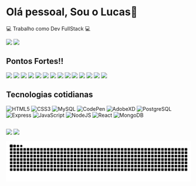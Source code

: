 
<!--
**TomiShelbi/TomiShelbi** is a ✨ _special_ ✨ repository because its `README.md` (this file) appears on your GitHub profile.

Here are some ideas to get you started:

- 🔭 I’m currently working on ...
- 🌱 I’m currently learning ...
- 👯 I’m looking to collaborate on ...
- 🤔 I’m looking for help with ...
- 💬 Ask me about ...
- 📫 How to reach me: ...
- 😄 Pronouns: ...
- ⚡ Fun fact: ...
-->


# Olá pessoal, Sou o Lucas:wave:

:computer: Trabalho como Dev FullStack :computer:

<div>
  <img height="175em" src="https://github-readme-stats.vercel.app/api?username=LucasRafa13&show_icons=true&theme=outrun"/>
  <img height="175cm"  src="https://github-readme-stats.vercel.app/api?username=LucasRafa13&show_icons=true&theme=radical"/>
</div>

## Pontos Fortes!!
<div>
<img height="50cm" src="https://cdn.jsdelivr.net/gh/devicons/devicon/icons/javascript/javascript-original.svg" />
<img height="50cm" src="https://cdn.jsdelivr.net/gh/devicons/devicon/icons/bootstrap/bootstrap-original.svg" />
<img height="50cm" src="https://cdn.jsdelivr.net/gh/devicons/devicon/icons/git/git-original.svg" />
<img height="50cm" src="https://cdn.jsdelivr.net/gh/devicons/devicon/icons/react/react-original-wordmark.svg" />
<img height="50cm" src="https://cdn.jsdelivr.net/gh/devicons/devicon/icons/sass/sass-original.svg" />
<img height="50cm" src="https://cdn.jsdelivr.net/gh/devicons/devicon/icons/nodejs/nodejs-original.svg" />
<img height="50cm" src="https://cdn.jsdelivr.net/gh/devicons/devicon/icons/mongodb/mongodb-original-wordmark.svg" />
<img height="50cm" src="https://cdn.jsdelivr.net/gh/devicons/devicon/icons/redux/redux-original.svg" />
<img height="50cm" src="https://cdn.jsdelivr.net/gh/devicons/devicon/icons/android/android-original.svg" />
<img height="50cm" src="https://cdn.jsdelivr.net/gh/devicons/devicon/icons/materialui/materialui-original.svg" />
<img height="50cm" src="https://cdn.jsdelivr.net/gh/devicons/devicon/icons/figma/figma-original.svg" />
<img height="50cm" src="https://cdn.jsdelivr.net/gh/devicons/devicon/icons/docker/docker-original-wordmark.svg" />
<img height="50cm" src="https://cdn.jsdelivr.net/gh/devicons/devicon/icons/nestjs/nestjs-plain.svg" />
<img height="50cm" src="https://cdn.jsdelivr.net/gh/devicons/devicon/icons/typescript/typescript-original.svg" />
  
</div>

##

## Tecnologias cotidianas
![HTML5](https://img.shields.io/badge/html5%20-%23E34F26.svg?&style=for-the-badge&logo=html5&logoColor=white)
![CSS3](https://img.shields.io/badge/css3%20-%231572B6.svg?&style=for-the-badge&logo=css3&logoColor=white)
![MySQL](https://img.shields.io/badge/mysql-%2300f.svg?&style=for-the-badge&logo=mysql&logoColor=white)
![CodePen](https://img.shields.io/badge/Codepen-000000?style=for-the-badge&logo=codepen&logoColor=white)
![AdobeXD](https://img.shields.io/badge/adobexd-%23FF26BE.svg?style=for-the-badge&logo=adobexd&logoColor=white)
![PostgreSQL](https://img.shields.io/badge/postgres-%23316192.svg?style=for-the-badge&logo=postgresql&logoColor=white)
![Express](https://img.shields.io/badge/Express.js-000000?style=for-the-badge&logo=express&logoColor=white)
![JavaScript](https://img.shields.io/badge/JavaScript-323330?style=for-the-badge&logo=javascript&logoColor=F7DF1E)
![NodeJS](https://img.shields.io/badge/Node.js-43853D?style=for-the-badge&logo=node.js&logoColor=white)
![React](https://img.shields.io/badge/React-20232A?style=for-the-badge&logo=react&logoColor=61DAFB)
![MongoDB](https://img.shields.io/badge/MongoDB-4EA94B?style=for-the-badge&logo=mongodb&logoColor=white)







##


<div>
  
  <div>
  <a href="https://www.linkedin.com/in/lucas-rafael-97a341185/" target="_blank"><img src="https://img.shields.io/badge/-LinkedIn-%230077B5?style=for-the-badge&logo=linkedin&logoColor=white" target="_blank"></a>
  <a href="https://meu-portfolio-theta.vercel.app/" target="_blank"><img src="https://img.shields.io/badge/Portifólio-000000?style=for-the-badge" target="_blank"></a>
     
  </div>

  
</div>

 ![Snake animation](https://github.com/Lucasrafa13/LucasRafa13/blob/output/github-contribution-grid-snake.svg)

